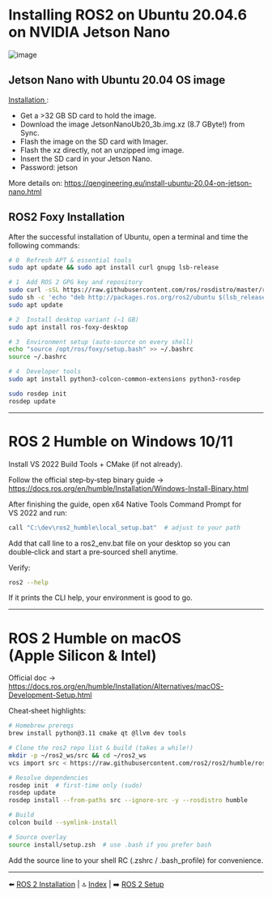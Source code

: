 # Installing ROS2 on Ubuntu 20.04.6 on NVIDIA Jetson Nano

![image](https://github.com/user-attachments/assets/c0bb7570-e373-4814-b670-85ec30277220)

## Jetson Nano with Ubuntu 20.04 OS image

[Installation ](https://github.com/Qengineering/Jetson-Nano-Ubuntu-20-image?tab=readme-ov-file#installation):

- Get a >32 GB SD card to hold the image. 
- Download the image JetsonNanoUb20_3b.img.xz (8.7 GByte!) from Sync. 
- Flash the image on the SD card with Imager.
- Flash the xz directly, not an unzipped img image. 
- Insert the SD card in your Jetson Nano. 
- Password: jetson

More details on: https://qengineering.eu/install-ubuntu-20.04-on-jetson-nano.html

## ROS2 Foxy Installation
After the successful installation of Ubuntu, open a terminal and time the following commands:

````bash
# 0  Refresh APT & essential tools
sudo apt update && sudo apt install curl gnupg lsb-release

# 1  Add ROS 2 GPG key and repository
sudo curl -sSL https://raw.githubusercontent.com/ros/rosdistro/master/ros.asc | sudo apt-key add –
sudo sh -c 'echo "deb http://packages.ros.org/ros2/ubuntu $(lsb_release -cs) main" > /etc/apt/sources.list.d/ros2-latest.list'
sudo apt update

# 2  Install desktop variant (∼1 GB)
sudo apt install ros-foxy-desktop

# 3  Environment setup (auto‑source on every shell)
echo "source /opt/ros/foxy/setup.bash" >> ~/.bashrc
source ~/.bashrc

# 4  Developer tools
sudo apt install python3-colcon-common-extensions python3-rosdep

sudo rosdep init
rosdep update
````

---

# ROS 2 Humble on Windows 10/11

Install VS 2022 Build Tools + CMake (if not already).

Follow the official step‑by‑step binary guide → https://docs.ros.org/en/humble/Installation/Windows-Install-Binary.html

After finishing the guide, open x64 Native Tools Command Prompt for VS 2022 and run:

````bash
call "C:\dev\ros2_humble\local_setup.bat"  # adjust to your path
````
Add that call line to a ros2_env.bat file on your desktop so you can double‑click and start a pre‑sourced shell anytime.

Verify:
````bash
ros2 --help
````
If it prints the CLI help, your environment is good to go.

---

# ROS 2 Humble on macOS (Apple Silicon & Intel)

Official doc → https://docs.ros.org/en/humble/Installation/Alternatives/macOS-Development-Setup.html

Cheat‑sheet highlights:

````bash
# Homebrew prereqs
brew install python@3.11 cmake qt @llvm dev tools

# Clone the ros2 repo list & build (takes a while!)
mkdir -p ~/ros2_ws/src && cd ~/ros2_ws
vcs import src < https://raw.githubusercontent.com/ros2/ros2/humble/ros2.repos

# Resolve dependencies
rosdep init  # first‑time only (sudo)
rosdep update
rosdep install --from-paths src --ignore-src -y --rosdistro humble

# Build
colcon build --symlink-install

# Source overlay
source install/setup.zsh  # use .bash if you prefer bash
````
Add the source line to your shell RC (.zshrc / .bash_profile) for convenience.

---

⬅️ [ROS 2 Installation](02_ros_intro.md) | 🔝 [Index](README.md) | ➡️ [ROS 2 Setup](04_ros2_setup.md)

